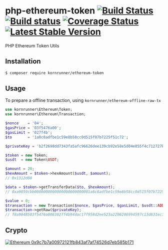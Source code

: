 # php-ethereum-token [![Build Status](https://travis-ci.org/kornrunner/php-ethereum-uttokenil.svg?branch=master)](https://travis-ci.org/kornrunner/php-ethereum-token) [![Build status](https://ci.appveyor.com/api/projects/status/d1qm90h668elbtc4/branch/master?svg=true)](https://ci.appveyor.com/project/kornrunner/php-ethereum-token/branch/master) [![Coverage Status](https://coveralls.io/repos/github/kornrunner/php-ethereum-token/badge.svg?branch=master)](https://coveralls.io/github/kornrunner/php-ethereum-token?branch=master) [![Latest Stable Version](https://poser.pugx.org/kornrunner/ethereum-token/v/stable)](https://packagist.org/packages/kornrunner/ethereum-token)

PHP Ethereum Token Utils

## Installation

```sh
$ composer require kornrunner/ethereum-token
```

## Usage

To prepare a offline transaction, using `kornrunner/ethereum-offline-raw-tx`

```php
use kornrunner\Ethereum\Token;
use kornrunner\Ethereum\Transaction;

$nonce    = '04';
$gasPrice = '03f5476a00';
$gasLimit = '027f4b';
$to       = '1a8c8adfbe1c59e8b58cc0d515f07b7225f51c72';

$privateKey = 'b2f2698dd7343fa5afc96626dee139cb92e58e5d04e855f4c712727bf198e898';

$token = new Token;
$usdt  = new Token\USDT;

$amount = 20;
$hexAmount = $token->hexAmount($usdt, $amount);
// 0x1312d00

$data = $token->getTransferData($to, $hexAmount);
// 0xa9059cbb0000000000000000000000001a8c8adfbe1c59e8b58cc0d515f07b7225f51c720000000000000000000000000000000000000000000000000000000001312d00

$value = 0;
$transaction = new Transaction($nonce, $gasPrice, $gasLimit, $usdt::ADDRESS, $value, $data);
$transaction->getRaw($privateKey);
// f8a9048503f5476a0083027f4b94dac17f958d2ee523a2206206994597c13d831ec7b844a9059cbb0000000000000000000000001a8c8adfbe1c59e8b58cc0d515f07b7225f51c720000000000000000000000000000000000000000000000000000000001312d00801ba03e141ea4233ec00bb3a80d7fea5f774b736772851b7bad18453d0f3c6097c42e9fa6eb47b6bead6a76d7db12809e2c916df999d7b99b613fcaa135abd8a0078e
```

## Crypto

[![Ethereum](https://user-images.githubusercontent.com/725986/61891022-0d0c7f00-af09-11e9-829f-096c039bbbfa.png) 0x9c7b7a00972121fb843af7af74526d7eb585b171][Ethereum]

[Ethereum]: https://etherscan.io/address/0x9c7b7a00972121fb843af7af74526d7eb585b171 "Donate with Ethereum"

